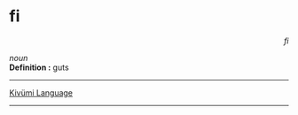 
# fi

<div align="right"><i>fi</i></div>

*noun*  
**Definition :** guts  

---

[Kivümi Language](../README.md)

---

